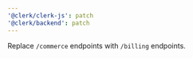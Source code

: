 ```yaml
---
'@clerk/clerk-js': patch
'@clerk/backend': patch
---
```


Replace `/commerce` endpoints with `/billing` endpoints.
